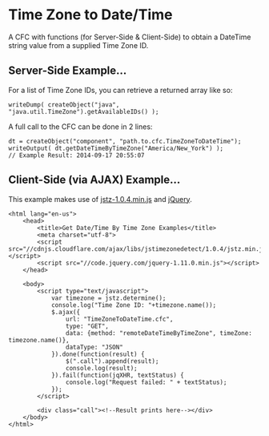 Time Zone to Date/Time
========================

A CFC with functions (for Server-Side & Client-Side) to obtain a DateTime string value from a supplied Time Zone ID.

## Server-Side Example...

For a list of Time Zone IDs, you can retrieve a returned array like so:

`writeDump( createObject("java", "java.util.TimeZone").getAvailableIDs() );`

A full call to the CFC can be done in 2 lines:

```
dt = createObject("component", "path.to.cfc.TimeZoneToDateTime");
writeOutput( dt.getDateTimeByTimeZone("America/New_York") );
// Example Result: 2014-09-17 20:55:07
```

## Client-Side (via AJAX) Example...

This example makes use of [jstz-1.0.4.min.js](https://bitbucket.org/pellepim/jstimezonedetect/downloads) and [jQuery](http://jquery.com/download/).

```
<html lang="en-us">	
	<head>
		<title>Get Date/Time By Time Zone Examples</title>
		<meta charset="utf-8">
		<script src="//cdnjs.cloudflare.com/ajax/libs/jstimezonedetect/1.0.4/jstz.min.js"></script>
		<script src="//code.jquery.com/jquery-1.11.0.min.js"></script>
	</head>

	<body>
		<script type="text/javascript">
			var timezone = jstz.determine();
			console.log("Time Zone ID: "+timezone.name());
			$.ajax({
				url: "TimeZoneToDateTime.cfc",
				type: "GET",
				data: {method: "remoteDateTimeByTimeZone", timeZone: timezone.name()},
				dataType: "JSON"
			}).done(function(result) {
				$(".call").append(result);
				console.log(result);
			}).fail(function(jqXHR, textStatus) {
				console.log("Request failed: " + textStatus);
			});
		</script>

		<div class="call"><!--Result prints here--></div>
	</body>
</html>
```
